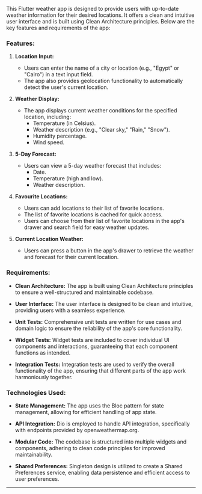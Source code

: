 

This Flutter weather app is designed to provide users with up-to-date weather information for their desired locations. It offers a clean and intuitive user interface and is built using Clean Architecture principles. Below are the key features and requirements of the app:

### Features:

1. **Location Input:**
   - Users can enter the name of a city or location (e.g., "Egypt" or "Cairo") in a text input field.
   - The app also provides geolocation functionality to automatically detect the user's current location.

2. **Weather Display:**
   - The app displays current weather conditions for the specified location, including:
      - Temperature (in Celsius).
      - Weather description (e.g., "Clear sky," "Rain," "Snow").
      - Humidity percentage.
      - Wind speed.

3. **5-Day Forecast:**
   - Users can view a 5-day weather forecast that includes:
      - Date.
      - Temperature (high and low).
      - Weather description.

4. **Favourite Locations:**
   - Users can add locations to their list of favorite locations.
   - The list of favorite locations is cached for quick access.
   - Users can choose from their list of favorite locations in the app's drawer and search field for easy weather updates.

5. **Current Location Weather:**
   - Users can press a button in the app's drawer to retrieve the weather and forecast for their current location.

### Requirements:

- **Clean Architecture:** The app is built using Clean Architecture principles to ensure a well-structured and maintainable codebase.

- **User Interface:** The user interface is designed to be clean and intuitive, providing users with a seamless experience.

- **Unit Tests:** Comprehensive unit tests are written for use cases and domain logic to ensure the reliability of the app's core functionality.

- **Widget Tests:** Widget tests are included to cover individual UI components and interactions, guaranteeing that each component functions as intended.

- **Integration Tests:** Integration tests are used to verify the overall functionality of the app, ensuring that different parts of the app work harmoniously together.

### Technologies Used:

- **State Management:** The app uses the Bloc pattern for state management, allowing for efficient handling of app state.

- **API Integration:** Dio is employed to handle API integration, specifically with endpoints provided by openweathermap.org.

- **Modular Code:** The codebase is structured into multiple widgets and components, adhering to clean code principles for improved maintainability.

- **Shared Preferences:** Singleton design is utilized to create a Shared Preferences service, enabling data persistence and efficient access to user preferences.

---
